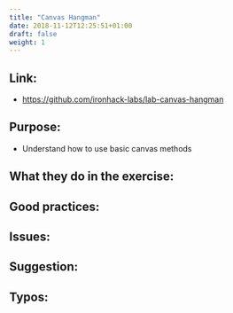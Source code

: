 ```yaml
---
title: "Canvas Hangman"
date: 2018-11-12T12:25:51+01:00
draft: false
weight: 1
---
```

## Link:
  - https://github.com/ironhack-labs/lab-canvas-hangman

## Purpose:
  - Understand how to use basic canvas methods

## What they do in the exercise:

## Good practices:

## Issues:

## Suggestion:

## Typos:
